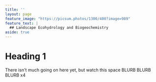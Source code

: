 ```yaml
---
title: ''
layout: page
feature_image: "https://picsum.photos/1300/400?image=989"
feature_text: |
  ## Landscape Ecohydrology and Biogeochemistry
aside: true
---
```


# Heading 1
There isn't much going on here yet, but watch this space BLURB BLURB BLURB x4
